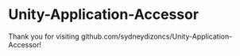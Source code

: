 # Unity-Application-Accessor
   Thank you for visiting github.com/sydneydizoncs/Unity-Application-Accessor!
